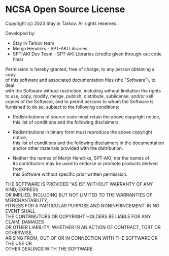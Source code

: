 # NCSA Open Source License  

Copyright (c) 2023 Stay in Tarkov. All rights reserved.  

Developed by:   
* Stay in Tarkov team
* Merijn Hendriks - SPT-AKI Libraries
* SPT-AKI Dev Team - SPT-AKI Libraries (credits given through-out code files)

Permission is hereby granted, free of charge, to any person obtaining a copy  
of this software and associated documentation files (the "Software"), to deal  
with the Software without restriction, including without limitation the rights  
to use, copy, modify, merge, publish, distribute, sublicense, and/or sell  
copies of the Software, and to permit persons to whom the Software is  
furnished to do so, subject to the following conditions:  

* Redistributions of source code must retain the above copyright notice,  
this list of conditions and the following disclaimers.  

* Redistributions in binary form must reproduce the above copyright notice,  
this list of conditions and the following disclaimers in the documentation  
and/or other materials provided with the distribution.  

* Neither the names of Merijn Hendriks, SPT-AKI, nor the names of  
its contributors may be used to endorse or promote products derived from  
this Software without specific prior written permission.  

THE SOFTWARE IS PROVIDED "AS IS", WITHOUT WARRANTY OF ANY KIND, EXPRESS  
OR IMPLIED, INCLUDING BUT NOT LIMITED TO THE WARRANTIES OF MERCHANTABILITY,  
FITNESS FOR A PARTICULAR PURPOSE AND NONINFRINGEMENT. IN NO EVENT SHALL  
THE CONTRIBUTORS OR COPYRIGHT HOLDERS BE LIABLE FOR ANY CLAIM, DAMAGES  
OR OTHER LIABILITY, WHETHER IN AN ACTION OF CONTRACT, TORT OR OTHERWISE,  
ARISING FROM, OUT OF OR IN CONNECTION WITH THE SOFTWARE OR THE USE OR  
OTHER DEALINGS WITH THE SOFTWARE.  
